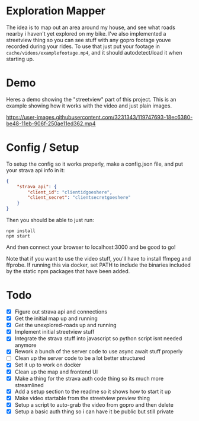 # Exploration Mapper
The idea is to map out an area around my house, and see what roads nearby i haven't yet explored on my bike. I've also implemented a streetview thing so you can see stuff with any gopro footage youve recorded during your rides. To use that just put your footage in `cache/videos/examplefootage.mp4`, and it should autodetect/load it when starting up.

# Demo

Heres a demo showing the "streetview" part of this project. This is an example showing how it works with the video and just plain images.

https://user-images.githubusercontent.com/3231343/119747693-18ec6380-be48-11eb-906f-250ae11ed362.mp4

# Config / Setup

To setup the config so it works properly, make a config.json file, and put your strava api info in it:
```json
{
	"strava_api": {
		"client_id": "clientidgoeshere",
		"client_secret": "clientsecretgoeshere"
	}
}
```

Then you should be able to just run:
```
npm install
npm start
```

And then connect your browser to localhost:3000 and be good to go!

Note that if you want to use the video stuff, you'll have to install ffmpeg and ffprobe. If running this via docker, set PATH to include the binaries included by the static npm packages that have been added.

# Todo

- [x] Figure out strava api and connections
- [x] Get the initial map up and running
- [x] Get the unexplored-roads up and running
- [x] Implement initial streetview stuff
- [x] Integrate the strava stuff into javascript so python script isnt needed anymore
- [x] Rework a bunch of the server code to use async await stuff properly
- [ ] Clean up the server code to be a lot better structured
- [x] Set it up to work on docker
- [x] Clean up the map and frontend UI
- [x] Make a thing for the strava auth code thing so its much more streamlined
- [x] Add a setup section to the readme so it shows how to start it up
- [x] Make video startable from the streetview preview thing
- [x] Setup a script to auto-grab the video from gopro and then delete
- [x] Setup a basic auth thing so i can have it be public but still private
